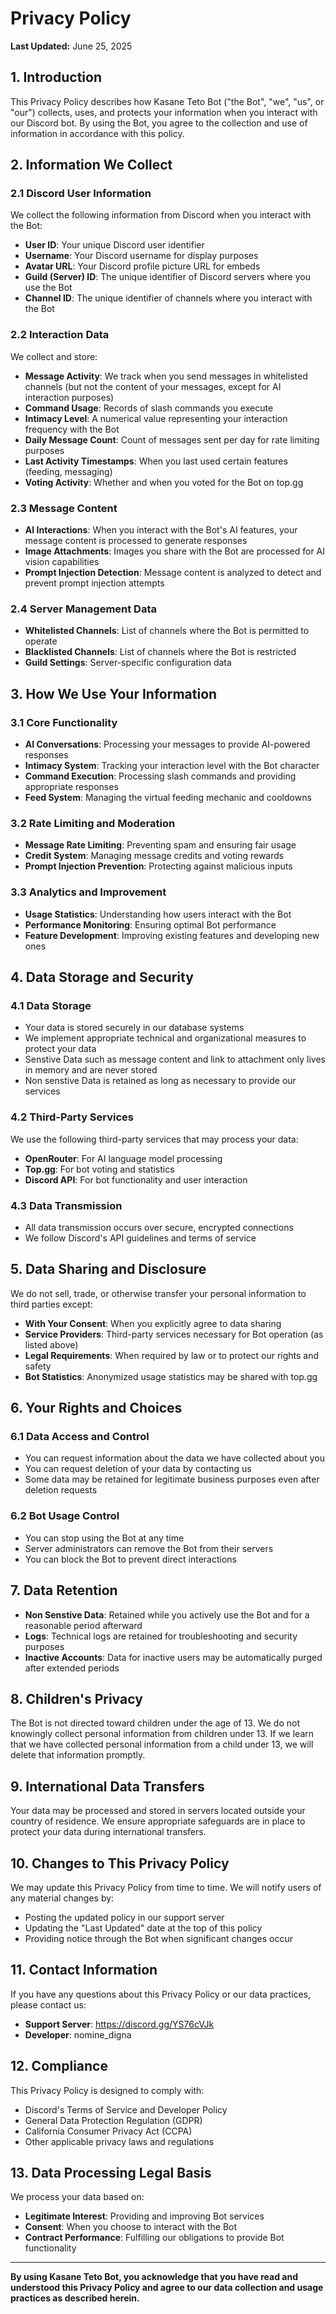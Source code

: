 # Privacy Policy

**Last Updated:** June 25, 2025

## 1. Introduction

This Privacy Policy describes how Kasane Teto Bot ("the Bot", "we", "us", or "our") collects, uses, and protects your information when you interact with our Discord bot. By using the Bot, you agree to the collection and use of information in accordance with this policy.

## 2. Information We Collect

### 2.1 Discord User Information

We collect the following information from Discord when you interact with the Bot:

- **User ID**: Your unique Discord user identifier
- **Username**: Your Discord username for display purposes
- **Avatar URL**: Your Discord profile picture URL for embeds
- **Guild (Server) ID**: The unique identifier of Discord servers where you use the Bot
- **Channel ID**: The unique identifier of channels where you interact with the Bot

### 2.2 Interaction Data

We collect and store:

- **Message Activity**: We track when you send messages in whitelisted channels (but not the content of your messages, except for AI interaction purposes)
- **Command Usage**: Records of slash commands you execute
- **Intimacy Level**: A numerical value representing your interaction frequency with the Bot
- **Daily Message Count**: Count of messages sent per day for rate limiting purposes
- **Last Activity Timestamps**: When you last used certain features (feeding, messaging)
- **Voting Activity**: Whether and when you voted for the Bot on top.gg

### 2.3 Message Content

- **AI Interactions**: When you interact with the Bot's AI features, your message content is processed to generate responses
- **Image Attachments**: Images you share with the Bot are processed for AI vision capabilities
- **Prompt Injection Detection**: Message content is analyzed to detect and prevent prompt injection attempts

### 2.4 Server Management Data

- **Whitelisted Channels**: List of channels where the Bot is permitted to operate
- **Blacklisted Channels**: List of channels where the Bot is restricted
- **Guild Settings**: Server-specific configuration data

## 3. How We Use Your Information

### 3.1 Core Functionality

- **AI Conversations**: Processing your messages to provide AI-powered responses
- **Intimacy System**: Tracking your interaction level with the Bot character
- **Command Execution**: Processing slash commands and providing appropriate responses
- **Feed System**: Managing the virtual feeding mechanic and cooldowns

### 3.2 Rate Limiting and Moderation

- **Message Rate Limiting**: Preventing spam and ensuring fair usage
- **Credit System**: Managing message credits and voting rewards
- **Prompt Injection Prevention**: Protecting against malicious inputs

### 3.3 Analytics and Improvement

- **Usage Statistics**: Understanding how users interact with the Bot
- **Performance Monitoring**: Ensuring optimal Bot performance
- **Feature Development**: Improving existing features and developing new ones

## 4. Data Storage and Security

### 4.1 Data Storage

- Your data is stored securely in our database systems
- We implement appropriate technical and organizational measures to protect your data
- Senstive Data such as message content and link to attachment only lives in memory and are never stored
- Non senstive Data is retained as long as necessary to provide our services

### 4.2 Third-Party Services

We use the following third-party services that may process your data:

- **OpenRouter**: For AI language model processing
- **Top.gg**: For bot voting and statistics
- **Discord API**: For bot functionality and user interaction

### 4.3 Data Transmission

- All data transmission occurs over secure, encrypted connections
- We follow Discord's API guidelines and terms of service

## 5. Data Sharing and Disclosure

We do not sell, trade, or otherwise transfer your personal information to third parties except:

- **With Your Consent**: When you explicitly agree to data sharing
- **Service Providers**: Third-party services necessary for Bot operation (as listed above)
- **Legal Requirements**: When required by law or to protect our rights and safety
- **Bot Statistics**: Anonymized usage statistics may be shared with top.gg

## 6. Your Rights and Choices

### 6.1 Data Access and Control

- You can request information about the data we have collected about you
- You can request deletion of your data by contacting us
- Some data may be retained for legitimate business purposes even after deletion requests

### 6.2 Bot Usage Control

- You can stop using the Bot at any time
- Server administrators can remove the Bot from their servers
- You can block the Bot to prevent direct interactions

## 7. Data Retention

- **Non Senstive Data**: Retained while you actively use the Bot and for a reasonable period afterward
- **Logs**: Technical logs are retained for troubleshooting and security purposes
- **Inactive Accounts**: Data for inactive users may be automatically purged after extended periods

## 8. Children's Privacy

The Bot is not directed toward children under the age of 13. We do not knowingly collect personal information from children under 13. If we learn that we have collected personal information from a child under 13, we will delete that information promptly.

## 9. International Data Transfers

Your data may be processed and stored in servers located outside your country of residence. We ensure appropriate safeguards are in place to protect your data during international transfers.

## 10. Changes to This Privacy Policy

We may update this Privacy Policy from time to time. We will notify users of any material changes by:

- Posting the updated policy in our support server
- Updating the "Last Updated" date at the top of this policy
- Providing notice through the Bot when significant changes occur

## 11. Contact Information

If you have any questions about this Privacy Policy or our data practices, please contact us:

- **Support Server**: <https://discord.gg/YS76cVJk>
- **Developer**: nomine_digna

## 12. Compliance

This Privacy Policy is designed to comply with:

- Discord's Terms of Service and Developer Policy
- General Data Protection Regulation (GDPR)
- California Consumer Privacy Act (CCPA)
- Other applicable privacy laws and regulations

## 13. Data Processing Legal Basis

We process your data based on:

- **Legitimate Interest**: Providing and improving Bot services
- **Consent**: When you choose to interact with the Bot
- **Contract Performance**: Fulfilling our obligations to provide Bot functionality

---

**By using Kasane Teto Bot, you acknowledge that you have read and understood this Privacy Policy and agree to our data collection and usage practices as described herein.**
